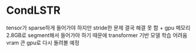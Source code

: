 # CondLSTR

tensor가 sparse하게 들어가야 하지만 stride한 문제 결국 해결 못 함 + gpu 메모리 2.8GB로 segment해서 들어가야 하기 때문에 transformer 기반 모델 학습 어려움
vram 큰 gpu로 다시 돌려볼 예정
